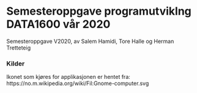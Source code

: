 # Semesteroppgave programutviklng DATA1600 vår 2020
Semesteroppgave V2020, av Salem Hamidi, Tore Halle og Herman Tretteteig


<h3>Kilder</h3>
Ikonet som kjøres for applikasjonen er hentet fra: https://no.m.wikipedia.org/wiki/Fil:Gnome-computer.svg
